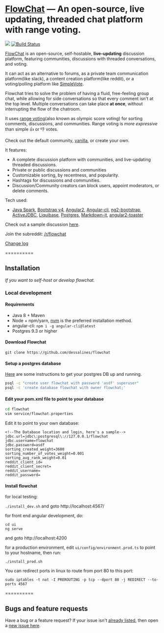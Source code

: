 [FlowChat](http://flow-chat.com) &mdash; An open-source, live updating, threaded chat platform with range voting. 
==========
![](http://img.shields.io/version/0.3.1.png?color=green)
[![Build Status](https://travis-ci.org/dessalines/flowchat.svg?branch=master)](https://travis-ci.org/dessalines/flowchat)

<!---
	FlowChat: a live-updating, threaded discussion app, featuring reddit-like communities, and slack-like chatrooms. Self-hostable, open-source, written in java and angular2.

	Hey /r/blank, marxist and programmer here. I made an app called FlowChat: a live-updating, threaded discussion app, featuring reddit-like communities, and slack-like chatrooms. Self-hostable, open-source.
-->

[FlowChat](http://flow-chat.com) is an open-source, self-hostable, **live-updating** discussion platform, featuring communities, discussions with threaded conversations, and voting.

It can act as an alternative to forums, as a private team communication platform(like slack), a content creation platform(like reddit), or a voting/polling platform like [SimpleVote](https://simplevote.ml).

Flowchat tries to solve the problem of having a fluid, free-feeling group chat, while allowing for side conversations so that every comment isn't at the top level. Multiple conversations can take place **at once**, without interrupting the flow of the chatroom.

It uses [range voting](http://rangevoting.org/UniqBest.html)(also known as olympic score voting) for sorting comments, discussions, and communities. Range voting is *more expressive* than simple :thumbsup: or :thumbsdown: votes.

Check out the default community, [vanilla](http://flow-chat.com/#/community/1), or create your own.

It features:
- A complete discussion platform with communities, and live-updating threaded discussions.
- Private or public discussions and communities
- Customizable sorting, by recentness, and popularity.
- Hashtags for discussions and communities. 
- Discussion/Community creators can block users, appoint moderators, or delete comments.

Tech used:
- [Java Spark](https://github.com/perwendel/spark), [Bootstrap v4](https://github.com/twbs/bootstrap), [Angular2](https://github.com/angular/angular), [Angular-cli](https://github.com/angular/angular-cli), [ng2-bootstrap](http://valor-software.com/ng2-bootstrap/), [ActiveJDBC](http://javalite.io/activejdbc), [Liquibase](http://www.liquibase.org/), [Postgres](https://www.postgresql.org/), [Markdown-it](https://github.com/markdown-it/markdown-it), [angular2-toaster](https://github.com/Stabzs/Angular2-Toaster)

Check out a sample discussion [here](http://flow-chat.com/#/discussion/13).

Join the subreddit: [/r/flowchat](https://www.reddit.com/r/flowchat/)

[Change log](https://github.com/dessalines/flowchat/issues?q=is%3Aissue+is%3Aclosed)

==========

## Installation 

*If you want to self-host or develop flowchat.*

### Local development

#### Requirements
- Java 8 + Maven
- Node + npm/yarn, [nvm](https://github.com/creationix/nvm) is the preferred installation method.
- angular-cli: `npm i -g angular-cli@latest`
- Postgres 9.3 or higher

#### Download Flowchat
`git clone https://github.com/dessalines/flowchat`

#### Setup a postgres database

[Here](https://www.digitalocean.com/community/tutorials/how-to-install-and-use-postgresql-on-ubuntu-16-04) are some instructions to get your postgres DB up and running.

```sh
psql -c "create user flowchat with password 'asdf' superuser"
psql -c 'create database flowchat with owner flowchat;'
```

#### Edit your pom.xml file to point to your database
```sh
cd flowchat
vim service/flowchat.properties
```

Edit it to point to your own database:
```
<!--The Database location and login, here's a sample-->
jdbc.url=jdbc\:postgresql\://127.0.0.1/flowchat
jdbc.username=flowchat
jdbc.password=asdf
sorting_created_weight=3600
sorting_number_of_votes_weight=0.001
sorting_avg_rank_weight=0.01
reddit_client_id=
reddit_client_secret=
reddit_username=
reddit_password=
```
#### Install flowchat

for local testing: 

`./install_dev.sh` and goto http://localhost:4567/

for front end angular development, do:

```
cd ui
ng serve
```

and goto http://localhost:4200

for a production environment, edit `ui/config/environment.prod.ts` to point to your hostname, then run:

`./install_prod.sh`

You can redirect ports in linux to route from port 80 to this port:

`sudo iptables -t nat -I PREROUTING -p tcp --dport 80 -j REDIRECT --to-ports 4567`

==========

## Bugs and feature requests
Have a bug or a feature request? If your issue isn't [already listed](https://github.com/dessalines/flowchat/issues/), then open a [new issue here](https://github.com/dessalines/flowchat/issues/new).
